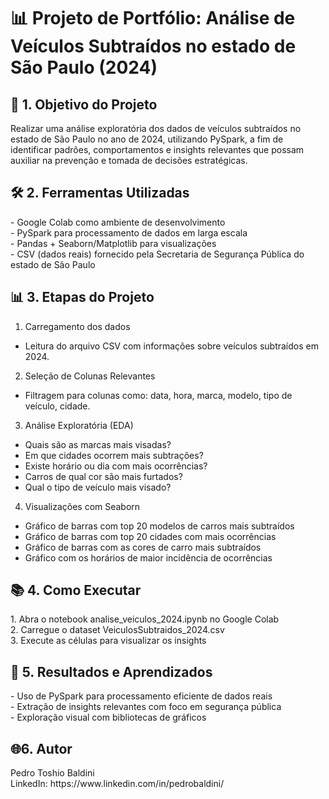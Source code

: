  <h1> 📊 Projeto de Portfólio: Análise de Veículos Subtraídos no estado de São Paulo (2024)</h1>

<h2>🧠 1. Objetivo do Projeto</h2>
Realizar uma análise exploratória dos dados de veículos subtraídos no estado de São Paulo no ano de 2024, utilizando PySpark, a fim de identificar padrões, comportamentos e insights relevantes que possam auxiliar na prevenção e tomada de decisões estratégicas.<br>

<h2> 🛠️ 2. Ferramentas Utilizadas </h2>
   - Google Colab como ambiente de desenvolvimento <br>
   - PySpark para processamento de dados em larga escala <br>
   - Pandas + Seaborn/Matplotlib para visualizações <br>
   - CSV (dados reais) fornecido pela Secretaria de Segurança Pública do estado de São Paulo <br>

<h2> 📊 3. Etapas do Projeto </h2>

1. Carregamento dos dados <br>
  - Leitura do arquivo CSV com informações sobre veículos subtraídos em 2024.<br>

2. Seleção de Colunas Relevantes<br>
  - Filtragem para colunas como: data, hora, marca, modelo, tipo de veículo, cidade.<br>

3. Análise Exploratória (EDA)
 - Quais são as marcas mais visadas?
 - Em que cidades ocorrem mais subtrações?
 - Existe horário ou dia com mais ocorrências?
 - Carros de qual cor são mais furtados?
 - Qual o tipo de veículo mais visado?

4. Visualizações com Seaborn
  - Gráfico de barras com top 20 modelos de carros mais subtraídos<br>
  - Gráfico de barras com top 20 cidades com mais ocorrências<br>
  - Gráfico de barras com as cores de carro mais subtraídos<br>
  - Gráfico com os horários de maior incidência de ocorrências<br>

<h2>📚 4. Como Executar</h2>
  1. Abra o notebook analise_veiculos_2024.ipynb no Google Colab<br>
  2. Carregue o dataset VeiculosSubtraidos_2024.csv<br>
  3. Execute as células para visualizar os insights<br>

<h2>🚀 5. Resultados e Aprendizados</h2>
  - Uso de PySpark para processamento eficiente de dados reais<br>
  - Extração de insights relevantes com foco em segurança pública<br>
  - Exploração visual com bibliotecas de gráficos<br>

<h2>🌐6. Autor</h2>
   Pedro Toshio Baldini <br>
   LinkedIn: https://www.linkedin.com/in/pedrobaldini/ 
  
